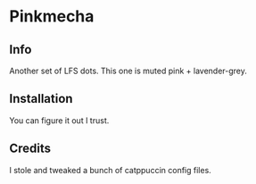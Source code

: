 # Pinkmecha

## Info
Another set of LFS dots. This one is muted pink + lavender-grey.

## Installation
You can figure it out I trust.

## Credits
I stole and tweaked a bunch of catppuccin config files.
